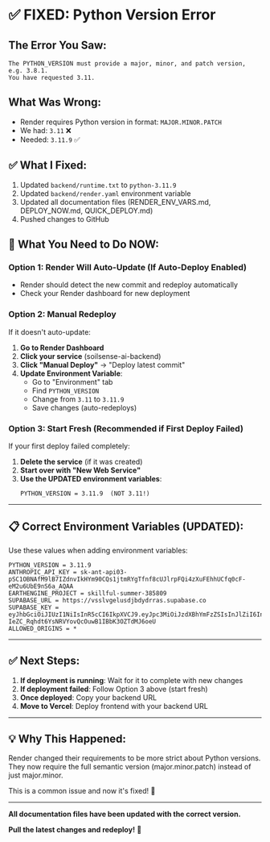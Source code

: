 # ✅ FIXED: Python Version Error

## The Error You Saw:

```
The PYTHON_VERSION must provide a major, minor, and patch version, e.g. 3.8.1.
You have requested 3.11.
```

## What Was Wrong:

- Render requires Python version in format: `MAJOR.MINOR.PATCH`
- We had: `3.11` ❌
- Needed: `3.11.9` ✅

## ✅ What I Fixed:

1. Updated `backend/runtime.txt` to `python-3.11.9`
2. Updated `backend/render.yaml` environment variable
3. Updated all documentation files (RENDER_ENV_VARS.md, DEPLOY_NOW.md, QUICK_DEPLOY.md)
4. Pushed changes to GitHub

## 🎯 What You Need to Do NOW:

### Option 1: Render Will Auto-Update (If Auto-Deploy Enabled)

- Render should detect the new commit and redeploy automatically
- Check your Render dashboard for new deployment

### Option 2: Manual Redeploy

If it doesn't auto-update:

1. **Go to Render Dashboard**
2. **Click your service** (soilsense-ai-backend)
3. **Click "Manual Deploy"** → "Deploy latest commit"
4. **Update Environment Variable**:
   - Go to "Environment" tab
   - Find `PYTHON_VERSION`
   - Change from `3.11` to `3.11.9`
   - Save changes (auto-redeploys)

### Option 3: Start Fresh (Recommended if First Deploy Failed)

If your first deploy failed completely:

1. **Delete the service** (if it was created)
2. **Start over with "New Web Service"**
3. **Use the UPDATED environment variables**:
   ```
   PYTHON_VERSION = 3.11.9  (NOT 3.11!)
   ```

---

## 📋 Correct Environment Variables (UPDATED):

Use these values when adding environment variables:

```
PYTHON_VERSION = 3.11.9
ANTHROPIC_API_KEY = sk-ant-api03-pSC1OBNAfM9lB7IZdnvIkHYm90CQs1jtmRYgTfnf8cUJlrpFQi4zXuFEhhUCfq0cF-eM2u6UbE9nS6a_AQAA
EARTHENGINE_PROJECT = skillful-summer-385809
SUPABASE_URL = https://vsslvgelusdjbdydrras.supabase.co
SUPABASE_KEY = eyJhbGciOiJIUzI1NiIsInR5cCI6IkpXVCJ9.eyJpc3MiOiJzdXBhYmFzZSIsInJlZiI6InZzc2x2Z2VsdXNkamJkeWRycmFzIiwicm9sZSI6ImFub24iLCJpYXQiOjE3NDQ0NTk4ODIsImV4cCI6MjA2MDAzNTg4Mn0.N-IeZC_Rqhdt6YsNRVYovQcOuwB1IBbK3OZTdMJ6oeU
ALLOWED_ORIGINS = *
```

---

## ✅ Next Steps:

1. **If deployment is running**: Wait for it to complete with new changes
2. **If deployment failed**: Follow Option 3 above (start fresh)
3. **Once deployed**: Copy your backend URL
4. **Move to Vercel**: Deploy frontend with your backend URL

---

## 💡 Why This Happened:

Render changed their requirements to be more strict about Python versions. They now require the full semantic version (major.minor.patch) instead of just major.minor.

This is a common issue and now it's fixed! 🎉

---

**All documentation files have been updated with the correct version.**

**Pull the latest changes and redeploy!** 🚀
